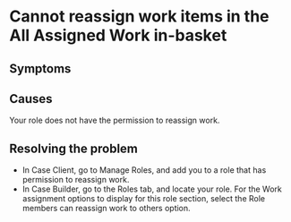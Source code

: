 # Cannot reassign work items in the All Assigned Work in-basket

## Symptoms

## Causes

Your role does not have the permission to reassign work.

## Resolving the problem

- In Case Client, go to Manage Roles, and add you to a role that has permission
to reassign work.
- In Case Builder, go to
the Roles tab, and locate your role. For the Work assignment options to display for this role section,
select the Role members can reassign work to others option.